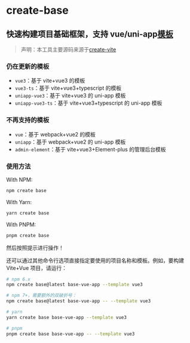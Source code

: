 # create-base

## 快速构建项目基础框架，支持 vue/uni-app[模板](#当前支持的模板)

> 声明：本工具主要源码来源于[create-vite](https://github.com/vitejs/vite/tree/main/packages/create-vite)

### 仍在更新的模板

- `vue3`：基于 vite+vue3 的模板
- `vue3-ts`：基于 vite+vue3+typescript 的模板
- `uniapp-vue3`：基于 vite+vue3 的 uni-app 模板
- `uniapp-vue3-ts`：基于 vite+vue3+typescript 的 uni-app 模板

### 不再支持的模板

- `vue`：基于 webpack+vue2 的模板
- `uniapp`：基于 webpack+vue2 的 uni-app 模板
- `admin-element`：基于 vite+vue3+Element-plus 的管理后台模板

### 使用方法

With NPM:

```bash
npm create base
```

With Yarn:

```bash
yarn create base
```

With PNPM:

```bash
pnpm create base
```

然后按照提示进行操作！

还可以通过其他命令行选项直接指定要使用的项目名称和模板。例如，要构建 Vite+Vue 项目，请运行：

```bash
# npm 6.x
npm create base@latest base-vue-app --template vue3

# npm 7+，需要额外的双破折号：
npm create base@latest base-vue-app -- --template vue3

# yarn
yarn create base base-vue-app --template vue3

# pnpm
pnpm create base base-vue-app -- --template vue3
```
